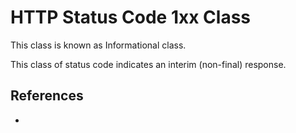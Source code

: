 # HTTP Status Code 1xx Class

This class is known as Informational class.

This class of status code indicates an interim (non-final) response.

## References

- 
